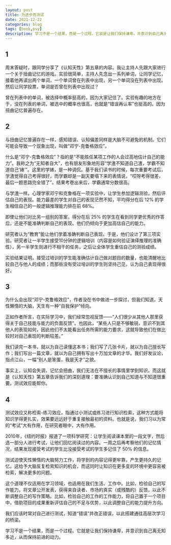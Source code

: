 ```yaml
---
layout: post
title: 为进步而测试
date: 2021-12-22
categories: blog
tags: [book,psy]
description: 学习不是一个结果，而是一个过程。它就是让我们保持谦卑，并意识到自己离无知多近，从而保持前进的动力。
---
```


## 1

周末答疑时，跟同学分享了《认知天性》第五章的内容。我让主持人先跟大家进行一个关于扭曲记忆的游戏。实验很简单，主持人先念出一系列单词，让同学记忆，接着他再读出两个单词，一个单词曾在列表中出现，另一个单词没在列表中出现。然后让同学投票，单词是否曾在列表中出现过？

曾在列表中的单词，被选择中概率挺高的，因为大家记住了。实验有趣的地方在于，没在列表的单词，被选中的概率也很高，也就是“错误再认率”也挺高的。因为扭曲记忆普遍存在。

## 2

与扭曲记忆普遍存在一样，感知错误、认知偏差同样是大脑不可避免的机制。它们可能会导致一个现象出现，叫做“邓宁-克鲁格效应”。

什么是“邓宁-克鲁格效应”？指的是“不能胜任某项工作的人会过高地估计自己的能力”。我称之为“无知者自大”，也有朋友形象地形容“学渣不知道自己渣，学霸不知道自己‘婊’”。这里的学婊，是一种调侃。基于我们读书的时候，每次重要考试后，学渣觉得自己考得很好，而学霸却是一副天要塌下来的表情说，“哎呀考得很差，最后一题思路完全错了”。结果考卷出来后，学霸通常分数很高。

与学渣一样。心理学家邓宁和克鲁格在一项实验中，让学生参加逻辑测验，然后评估自己的表现。能力最差的学生对自己的表现茫然不知，平均得分在后 12% 的学生相信自己的一般逻辑推理能力排在前 68%。

即使让他们对比另一组别的答案，得分在后 25% 的学生在看到同学更优秀的作答后，还是不能准确判断自己的表现。他们仍倾向于更加高估自己的能力。

研究者认为“教育”能让他们学着准确判断自己表现。于是，他们设计了第三项实验。研究者让一半学生接受10分钟的逻辑培训（内容是如何验证演绎推理的准确性），另一半学生则进行不相干的任务，之后让全体学生重估自己的测验成绩。

实验结果证明，接受过培训的学生能准确估计自己做对题目的数量，也能清醒地比较自己与他人的成绩；而那些没有受过培训的学生则坚持己见，认为自己表现得很好。

## 3

为什么会出现“邓宁-克鲁格效应”，作者没在书中做进一步探讨，但我们知道，天性懒惰的大脑，天生有一种“自我保护”倾向。

正如作者所言，在实际学习中，我们经常忽视反馈——“人们很少从其他人那里获得关于自己技能与能力的负面反馈”。也因此，“某些人只是不够敏锐，意识不到其他人的表现如何，因此他们不太能看出任务所需的能力要求，这就导致他们在做比较时对自己表现的判断较差。”

我们读完一本书，就以为自己读懂这本书；我们写了几张卡片，就以为自己擅长写作；我们写出一篇文章，就以为自己拥有写出十万加文章的才华。我们好发议论，指点江山，一幅“别人是笨蛋，我是天才”之貌。

事实上，认知会失调，记忆会扭曲，我们无法在不擅长的事情里学到知识。而这就是《认知天性》第五章告诉我们的深刻道理：要准确认识到自己知道与不知道很重要。测试效应能帮你。


## 4

测试效应又称检索-练习效应，指通过小测试或练习进行知识检索，这种方式能将知识学得更扎实，效果要远远好于重复接触最初的资料。也就是说，我们习以为常的“考试”大有作用，在研究者眼中，大有作用。

2010年，《纽约时报》报道了一项科学研究：让学生阅读课本里的一段文字，然后选一部分人进行考试，让他们回忆阅读过的内容。一周之后再考察他们的记忆情况，结果发现接受考试的学生比没接受考试的学生多记住了 50% 的信息。

测试迫使天性懒惰的大脑努力工作，将学到的内容记得更牢靠，产生更持久的记忆。这给予大脑反复检索知识的机会，而这同时让知识在更多变的环境中更容易被检索，解决更多的问题。

这个道理不仅适用在学习领域，也适用在我们生活、工作中。比如，检验自己的写作能力，将文章公开发表，获得来自读者、市场的真实（或残酷的）反馈，以此不断调整自己的写作策略。比如，检验自己的工作的工作能力，将自己置于一个项目中，借助项目的成果重新评估自己的不足与优势，以此调整自己的能力提升方向。

我们应该时常对自己进行测试，知道“错误”并改正错误，以此搭建通往高层次学习的桥梁。

学习不是一个结果，而是一个过程。它就是让我们保持谦卑，并意识到自己离无知多近，从而保持前进的动力。

